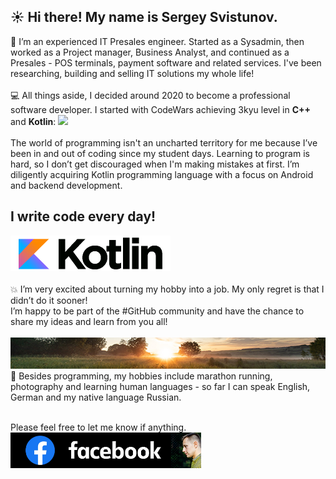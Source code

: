 
## ☀️ Hi there! My name is Sergey Svistunov. 

👔 I’m an experienced IT Presales engineer. Started as a Sysadmin, then worked as a Project manager, Business Analyst, and continued as a Presales - POS terminals, payment software and related services. I've been researching, building and selling IT solutions my whole life!
<br>
<br>
💻 All things aside, I decided around 2020 to become a professional software developer. I started with CodeWars achieving 3kyu level in **C++** and **Kotlin**: <img src="https://www.codewars.com/users/SergeyFM/badges/large?theme=light"> <br> <br>
The world of programming isn't an uncharted territory for me because I’ve been in and out of coding since my student days. Learning to program is hard, so I don’t get discouraged when I'm making mistakes at first. I’m diligently acquiring Kotlin programming language with a focus on Android and backend development. <br>
## I write code every day!
<a href="https://kotlinlang.org/" target="_blank">
<img src="small_kotlin.png" height=57px>
</a> 
<br> <br>
💥 I’m very excited about turning my hobby into a job. My only regret is that I didn’t do it sooner! <br>
I’m happy to be part of the #GitHub community and have the chance to share my ideas and learn from you all! <br> <br>
<img src="panorama.jpg" height=50px width=100%>
🏃 Besides programming, my hobbies include marathon running, photography and learning human languages - so far I can speak English, German and my native language Russian.
<br><br> 

Please feel free to let me know if anything. <br>
<a href="https://www.facebook.com/svistunovsergey" target="_blank">
   <img src="my_fb_icon.png" height=57px> 
</a>


